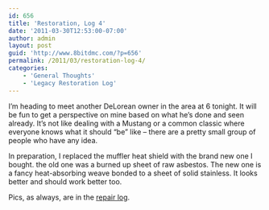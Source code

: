 ```yaml
---
id: 656
title: 'Restoration, Log 4'
date: '2011-03-30T12:53:00-07:00'
author: admin
layout: post
guid: 'http://www.8bitdmc.com/?p=656'
permalink: /2011/03/restoration-log-4/
categories:
    - 'General Thoughts'
    - 'Legacy Restoration Log'
---
```


I’m heading to meet another DeLorean owner in the area at 6 tonight. It will be fun to get a perspective on mine based on what he’s done and seen already. It’s not like dealing with a Mustang or a common classic where everyone knows what it should “be” like – there are a pretty small group of people who have any idea.

In preparation, I replaced the muffler heat shield with the brand new one I bought. the old one was a burned up sheet of raw asbestos. The new one is a fancy heat-absorbing weave bonded to a sheet of solid stainless. It looks better and should work better too.

Pics, as always, are in the [repair log](https://www.orangeoblivion.com/gallery/index.php?/category/repair-log-details-of-repairs-made).